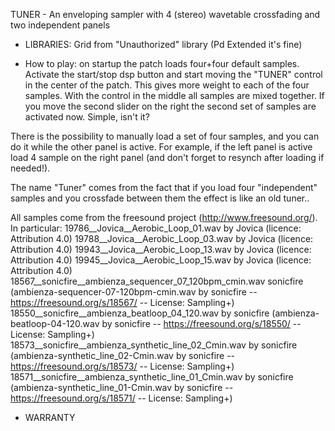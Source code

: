 TUNER - An enveloping sampler with 4 (stereo) wavetable crossfading and two independent panels 

- LIBRARIES: 
Grid from "Unauthorized" library (Pd Extended it's fine)

- How to play: 
on startup the patch loads four+four default samples. Activate the start/stop dsp button
and start moving the "TUNER" control in the center of the patch. This gives
more weight to each of the four samples. With the control in the middle all samples 
are mixed together. If you move the second slider on the right the second set of samples
are activated now. Simple, isn't it?

There is the possibility to manually load a set of four samples, and you can do it 
while the other panel is active. For example, if the left panel is active load 4 sample
on the right panel (and don't forget to resynch after loading if needed!).  
 
The name "Tuner" comes from the fact that if you load four "independent" samples and 
you crossfade between them the effect is like an old tuner..

All samples come from the freesound project (http://www.freesound.org/). In particular:
19786__Jovica__Aerobic_Loop_01.wav by Jovica (licence: Attribution 4.0)
19788__Jovica__Aerobic_Loop_03.wav by Jovica (licence: Attribution 4.0)
19943__Jovica__Aerobic_Loop_13.wav by Jovica (licence: Attribution 4.0)
19945__Jovica__Aerobic_Loop_15.wav by Jovica (licence: Attribution 4.0)
18567__sonicfire__ambienza_sequencer_07_120bpm_cmin.wav sonicfire (ambienza-sequencer-07-120bpm-cmin.wav by sonicfire -- https://freesound.org/s/18567/ -- License: Sampling+)
18550__sonicfire__ambienza_beatloop_04_120.wav by sonicfire (ambienza-beatloop-04-120.wav by sonicfire -- https://freesound.org/s/18550/ -- License: Sampling+)
18573__sonicfire__ambienza_synthetic_line_02_Cmin.wav by sonicfire (ambienza-synthetic_line_02-Cmin.wav by sonicfire -- https://freesound.org/s/18573/ -- License: Sampling+)
18571__sonicfire__ambienza_synthetic_line_01_Cmin.wav by sonicfire (ambienza-synthetic_line_01-Cmin.wav by sonicfire -- https://freesound.org/s/18571/ -- License: Sampling+)

- WARRANTY

